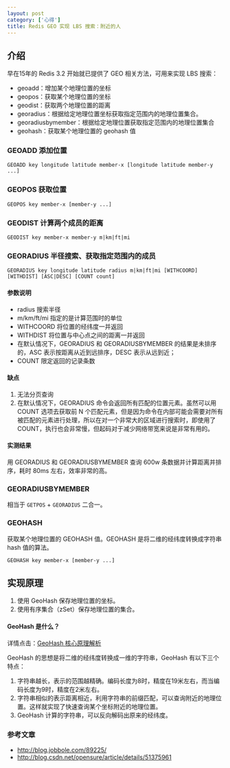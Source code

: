 ```yaml
---
layout: post
category: ['心得']
title: Redis GEO 实现 LBS 搜索：附近的人
---
```


## 介绍

早在15年的 Redis 3.2 开始就已提供了 GEO 相关方法，可用来实现 LBS 搜索：

- geoadd：增加某个地理位置的坐标
- geopos：获取某个地理位置的坐标
- geodist：获取两个地理位置的距离
- georadius：根据给定地理位置坐标获取指定范围内的地理位置集合。
- georadiusbymember：根据给定地理位置获取指定范围内的地理位置集合
- geohash：获取某个地理位置的 geohash 值

### GEOADD 添加位置

```
GEOADD key longitude latitude member-x [longitude latitude member-y ...]
```

### GEOPOS 获取位置

```
GEOPOS key member-x [member-y ...]
```

### GEODIST 计算两个成员的距离

```
GEODIST key member-x member-y m|km|ft|mi
```

### GEORADIUS 半径搜索、获取指定范围内的成员

```
GEORADIUS key longitude latitude radius m|km|ft|mi [WITHCOORD] [WITHDIST] [ASC|DESC] [COUNT count]
```

#### 参数说明

- radius 搜索半径
- m/km/ft/mi 指定的是计算范围时的单位
- WITHCOORD 将位置的经纬度一并返回
- WITHDIST 将位置与中心点之间的距离一并返回
- 在默认情况下，GEORADIUS 和 GEORADIUSBYMEMBER 的结果是未排序的，ASC 表示按距离从近到远排序，DESC 表示从远到近；
- COUNT 限定返回的记录条数

#### 缺点

1. 无法分页查询
2. 在默认情况下，GEORADIUS 命令会返回所有匹配的位置元素。虽然可以用 COUNT <count> 选项去获取前 N 个匹配元素，但是因为命令在内部可能会需要对所有被匹配的元素进行处理，所以在对一个非常大的区域进行搜索时，即使用了 COUNT，执行也会非常慢，但起码对于减少网络带宽来说是非常有用的。

#### 实测结果

用 GEORADIUS 和 GEORADIUSBYMEMBER 查询 600w 条数据并计算距离并排序，耗时 80ms 左右，效率非常的高。

### GEORADIUSBYMEMBER

相当于 `GETPOS` + `GEORADIUS` 二合一。

### GEOHASH

获取某个地理位置的 GEOHASH 值。GEOHASH 是将二维的经纬度转换成字符串 hash 值的算法。

```
GEOHASH key member-x [member-y ...]
```

## 实现原理

1. 使用 GeoHash 保存地理位置的坐标。
2. 使用有序集合（zSet）保存地理位置的集合。

#### GeoHash 是什么？

详情点击：[GeoHash 核心原理解析](http://www.cnblogs.com/LBSer/p/3310455.html)

GeoHash 的思想是将二维的经纬度转换成一维的字符串，GeoHash 有以下三个特点：

1. 字符串越长，表示的范围越精确。编码长度为8时，精度在19米左右，而当编码长度为9时，精度在2米左右。
2. 字符串相似的表示距离相近，利用字符串的前缀匹配，可以查询附近的地理位置。这样就实现了快速查询某个坐标附近的地理位置。
3. GeoHash 计算的字符串，可以反向解码出原来的经纬度。

### 参考文章

- <http://blog.jobbole.com/89225/>
- <http://blog.csdn.net/opensure/article/details/51375961>


